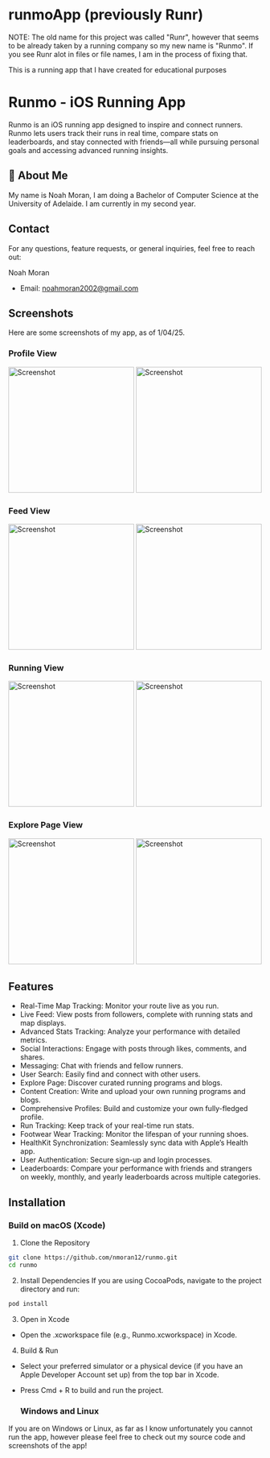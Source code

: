 # runmoApp (previously Runr)

NOTE: The old name for this project was called "Runr", however that seems to be already taken by a running company so my new name is "Runmo". If you see Runr alot in files or file names, I am in the process of fixing that.

This is a running app that I have created for educational purposes


# Runmo - iOS Running App

Runmo is an iOS running app designed to inspire and connect runners. Runmo lets users track their runs in real time, compare stats on leaderboards, and stay connected with friends—all while pursuing personal goals and accessing advanced running insights.


## 🚀 About Me
My name is Noah Moran, I am doing a Bachelor of Computer Science at the University of Adelaide. I am currently in my second year.
## Contact

For any questions, feature requests, or general inquiries, feel free to reach out:

Noah Moran
- Email: noahmoran2002@gmail.com

## Screenshots
Here are some screenshots of my app, as of 1/04/25. 

### Profile View
<img src="https://github.com/user-attachments/assets/d60dee3b-2245-48ca-8ea7-73fcd83dfdf6" alt="Screenshot" width="250" />
<img src="https://github.com/user-attachments/assets/b4ca1834-ae2b-407d-9650-feee8ae33f8c" alt="Screenshot" width="250" />


### Feed View
<img src="https://github.com/user-attachments/assets/9647f4ed-bfd7-4dc9-bc40-b613d1ae9fd3" alt="Screenshot" width="250" />
<img src="https://github.com/user-attachments/assets/affd2e90-8b5c-405d-8ff8-5bfeb6cf0325" alt="Screenshot" width="250" />

### Running View
<img src="https://github.com/user-attachments/assets/5936f9ce-1d9a-4682-90ba-4d2f69ec5490" alt="Screenshot" width="250" />
<img src="https://github.com/user-attachments/assets/dd1aab2e-d5af-42c8-a18f-1c068e3d00ab" alt="Screenshot" width="250" />


### Explore Page View
<img src="https://github.com/user-attachments/assets/988b6ce1-3c23-4168-a9ea-128715fcb106" alt="Screenshot" width="250" />
<img src="https://github.com/user-attachments/assets/f516b092-a610-4928-87be-0696913754da" alt="Screenshot" width="250" />

## Features

- Real-Time Map Tracking: Monitor your route live as you run.
- Live Feed: View posts from followers, complete with running stats and map displays.
- Advanced Stats Tracking: Analyze your performance with detailed metrics.
- Social Interactions: Engage with posts through likes, comments, and shares.
- Messaging: Chat with friends and fellow runners.
- User Search: Easily find and connect with other users.
- Explore Page: Discover curated running programs and blogs.
- Content Creation: Write and upload your own running programs and blogs.
- Comprehensive Profiles: Build and customize your own fully-fledged profile.
- Run Tracking: Keep track of your real-time run stats.
- Footwear Wear Tracking: Monitor the lifespan of your running shoes.
- HealthKit Synchronization: Seamlessly sync data with Apple’s Health app.
- User Authentication: Secure sign-up and login processes.
- Leaderboards: Compare your performance with friends and strangers on weekly, monthly, and yearly leaderboards across multiple categories.
## Installation

### Build on macOS (Xcode)

1. Clone the Repository

```bash
git clone https://github.com/nmoran12/runmo.git
cd runmo
```

2. Install Dependencies
If you are using CocoaPods, navigate to the project directory and run:
```bash
pod install
```

3. Open in Xcode
- Open the .xcworkspace file (e.g., Runmo.xcworkspace) in Xcode.

4. Build & Run
- Select your preferred simulator or a physical device (if you have an Apple Developer Account set up) from the top bar in Xcode.
- Press Cmd + R to build and run the project.

  ### Windows and Linux

If you are on Windows or Linux, as far as I know unfortunately you cannot run the app, however please feel free to check out my source code and screenshots of the app!
 
